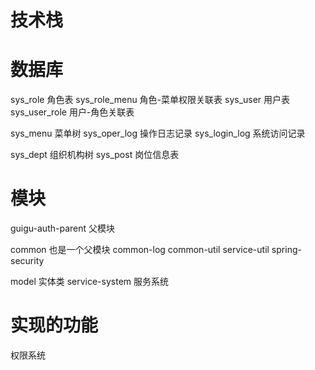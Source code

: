 



# 技术栈


# 数据库

sys_role 角色表
sys_role_menu 角色-菜单权限关联表
sys_user 用户表
sys_user_role 用户-角色关联表

sys_menu 菜单树
sys_oper_log 操作日志记录
sys_login_log 系统访问记录

sys_dept 组织机构树
sys_post 岗位信息表



# 模块

guigu-auth-parent 父模块

common 也是一个父模块
common-log
common-util
service-util
spring-security

model 实体类
service-system 服务系统



# 实现的功能

权限系统

















